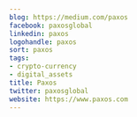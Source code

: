 ```yaml
---
blog: https://medium.com/paxos
facebook: paxosglobal
linkedin: paxos
logohandle: paxos
sort: paxos
tags:
- crypto-currency
- digital_assets
title: Paxos
twitter: paxosglobal
website: https://www.paxos.com
---
```

